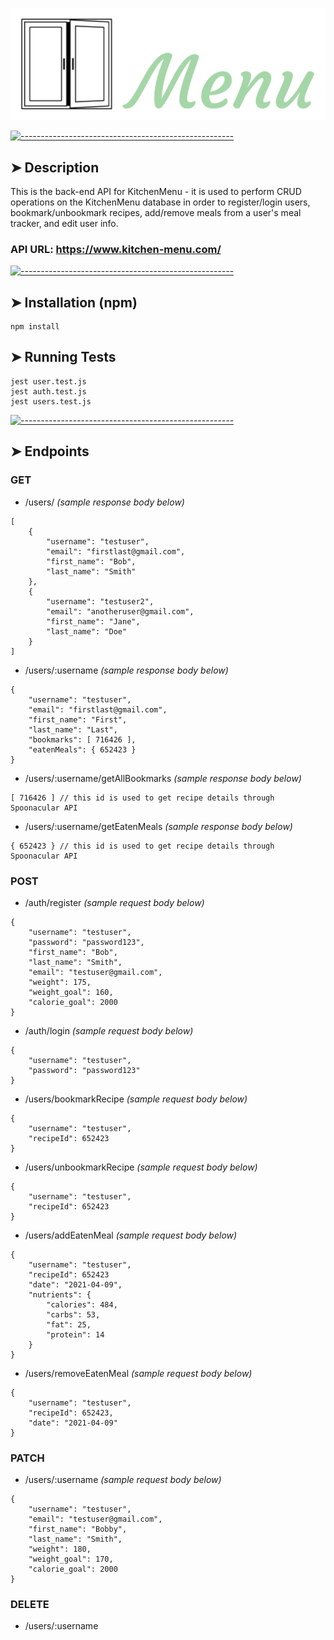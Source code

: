 ![alt text](images/logo.png "Text")

[![-----------------------------------------------------](https://raw.githubusercontent.com/andreasbm/readme/master/assets/lines/colored.png)](#description)

## ➤ Description

This is the back-end API for KitchenMenu - it is used to perform CRUD operations on the KitchenMenu database in order to register/login users, bookmark/unbookmark recipes, add/remove meals from a user's meal tracker, and edit user info.

### API URL: https://www.kitchen-menu.com/

[![-----------------------------------------------------](https://raw.githubusercontent.com/andreasbm/readme/master/assets/lines/colored.png)](#installation)

## ➤ Installation (npm)

```
npm install
```

## ➤ Running Tests

```
jest user.test.js
jest auth.test.js
jest users.test.js
```

[![-----------------------------------------------------](https://raw.githubusercontent.com/andreasbm/readme/master/assets/lines/colored.png)](#features)


## ➤ Endpoints

### GET

- /users/ _(sample response body below)_

```
[
    {
        "username": "testuser",
        "email": "firstlast@gmail.com",
        "first_name": "Bob",
        "last_name": "Smith"
    },
    {
        "username": "testuser2",
        "email": "anotheruser@gmail.com",
        "first_name": "Jane",
        "last_name": "Doe"
    }
]
```

- /users/:username _(sample response body below)_

```
{
    "username": "testuser",
    "email": "firstlast@gmail.com",
    "first_name": "First",
    "last_name": "Last",
    "bookmarks": [ 716426 ],
    "eatenMeals": { 652423 }
}
```

- /users/:username/getAllBookmarks _(sample response body below)_

```
[ 716426 ] // this id is used to get recipe details through Spoonacular API
```

- /users/:username/getEatenMeals _(sample response body below)_

```
{ 652423 } // this id is used to get recipe details through Spoonacular API
```

### POST

- /auth/register _(sample request body below)_

```
{
    "username": "testuser",
    "password": "password123",
    "first_name": "Bob",
    "last_name": "Smith",
    "email": "testuser@gmail.com",
    "weight": 175,
    "weight_goal": 160,
    "calorie_goal": 2000
}
```

- /auth/login _(sample request body below)_

```
{
    "username": "testuser",
    "password": "password123"
}
```

- /users/bookmarkRecipe _(sample request body below)_

```
{
    "username": "testuser",
    "recipeId": 652423
}
```

- /users/unbookmarkRecipe _(sample request body below)_

```
{
    "username": "testuser",
    "recipeId": 652423
}
```

- /users/addEatenMeal _(sample request body below)_

```
{
    "username": "testuser",
    "recipeId": 652423
    "date": "2021-04-09",
    "nutrients": {
        "calories": 484,
        "carbs": 53,
        "fat": 25,
        "protein": 14
    }
}
```

- /users/removeEatenMeal _(sample request body below)_

```
{
    "username": "testuser",
    "recipeId": 652423,
    "date": "2021-04-09"
}
```

### PATCH

- /users/:username _(sample request body below)_

```
{
    "username": "testuser",
    "email": "testuser@gmail.com",
    "first_name": "Bobby",
    "last_name": "Smith",
    "weight": 180,
    "weight_goal": 170,
    "calorie_goal": 2000
}
```

### DELETE

- /users/:username
